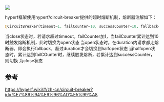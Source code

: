 ![](/data/wwwroot/doc/zcnote/images/php/hyperf/image.png)

hyperf框架使用hyperf/circuit-breaker提供的超时熔断机制，熔断器注解如下：
```php
@CircuitBreaker(timeout=1, failCounter=10, successCounter=10, fallback="App\Controller\AeController::submitFallback")
```

当close状态时，若请求超过timeout，failCounter加1，当failCounter累计达到10时触发熔断机制，此时切换为open状态
当open状态时，在duration内请求都走熔断器，即会执行fallback，超过duration才会切换到halfopen状态
当halfopen状态时，累计达到failCOunter时，继续触发熔断，若累计达到successCounter，则切换
为close状态

## 参考
https://hyperf.wiki/#/zh-cn/circuit-breaker?id=%E7%86%94%E6%96%AD%E5%99%A8
